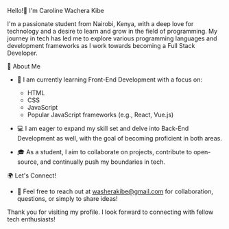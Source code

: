 Hello!👋 I'm Caroline Wachera Kibe

I'm a passionate student from Nairobi, Kenya, with a deep love for technology and a desire to learn and grow in the field of programming. My journey in tech has led me to explore various programming languages and development frameworks as I work towards becoming a Full Stack Developer.

 🚀 About Me
- 🌱 I am currently learning Front-End Development with a focus on:
  - HTML
  - CSS
  - JavaScript
  - Popular JavaScript frameworks (e.g., React, Vue.js)

- 💻 I am eager to expand my skill set and delve into Back-End Development as well, with the goal of becoming proficient in both areas.

- 🎓 As a student, I aim to collaborate on projects, contribute to open-source, and continually push my boundaries in tech.

 🌍 Let's Connect! 
- 📧 Feel free to reach out at washerakibe@gmail.com for collaboration, questions, or simply to share ideas!

Thank you for visiting my profile. I look forward to connecting with fellow tech enthusiasts!
